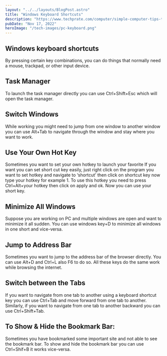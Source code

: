 ```yaml
---
layout: "../../layouts/BlogPost.astro"
title: "Windows Keyboard Shortcuts"
description: "https://www.techprate.com/computer/simple-computer-tips-tricks/"
pubDate: "Nov 17, 2022"
heroImage: "/tech-images/pc-keyboard.png"
---
```

<h2>Windows keyboard shortcuts</h2>

<p class='ital'>By pressing certain key combinations, you can do things that normally need a mouse, trackpad, or other input device.</p>



<h2>Task Manager</h2>
<p>To launch the task manager directly you can use <span class='ital'>Ctrl+Shift+Esc</span> which will open the task manager.</p>

<h2>Switch Windows</h2>
<p>While working you might need to jump from one window to another window you can use <span class='ital'>Alt+Tab</span> to navigate through the window and stay where you want to work.</p>

<h2>Use Your Own Hot Key</h2>
<p>Sometimes you want to set your own hotkey to launch your favorite If you want you can set short cut key easily, just right click on the program you want to set hotkey and navigate to ‘shortcut’ then click on shortcut key now type your hotkey for example 1. To use this hotkey you need to press <span class='ital'>Ctrl+Alt+your hotkey</span> then click on apply and ok. Now you can use your short key. </p>

<h2>Minimize All Windows</h2>
<p>Suppose you are working on PC and multiple windows are open and want to minimize it all sudden. You can use <span class='ital'>windows key+D</span> to minimize all windows in one short and vice-versa.</p>

<h2>Jump to Address Bar</h2>
<p>Sometimes you want to jump to the address bar of the browser directly. You can use <span class='ital'>Alt+D</span> and <span class='ital'>Ctrl+L</span> also <span class='ital'>F6</span> to do so. All these keys do the same work while browsing the internet.</p>

<h2>Switch between the Tabs</h2>
<p>If you want to navigate from one tab to another using a keyboard shortcut key you can use <span class='ital'>Ctrl+Tab</span> and move forward from one tab to another. Similarly, if you want to navigate from one tab to another backward you can use <span class='ital'>Ctrl+Shift+Tab</span>.</p>

<h2>To Show & Hide the Bookmark Bar:</h2>
<p>Sometimes you have bookmarked some important site and not able to see the bookmark bar. To show and hide the bookmark bar you can use <span class='ital'>Ctrl+Shif+B</span> it works vice-versa.</p>
